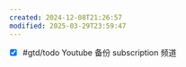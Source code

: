 ```yaml
---
created: 2024-12-08T21:26:57
modified: 2025-03-29T23:59:47
---
```


- [x] #gtd/todo Youtube 备份 subscription 频道
